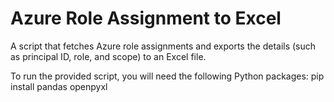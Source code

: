 # Azure Role Assignment to Excel
A script that fetches Azure role assignments and exports the details (such as principal ID, role, and scope) to an Excel file.

To run the provided script, you will need the following Python packages:
pip install pandas openpyxl

